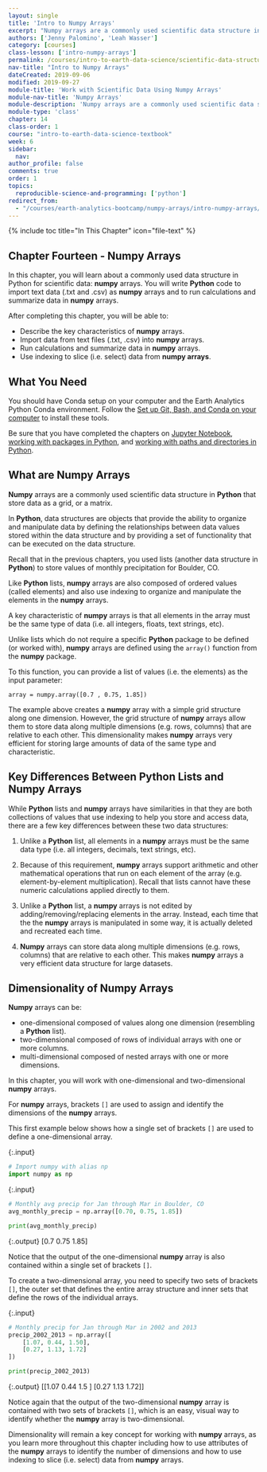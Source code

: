 ```yaml
---
layout: single
title: 'Intro to Numpy Arrays'
excerpt: "Numpy arrays are a commonly used scientific data structure in Python that store data as a grid, or a matrix. Learn about the key characteristics of numpy arrays that make them an efficient data structure for storing and working with large scientific datasets."
authors: ['Jenny Palomino', 'Leah Wasser']
category: [courses]
class-lesson: ['intro-numpy-arrays']
permalink: /courses/intro-to-earth-data-science/scientific-data-structures-python/numpy-arrays/
nav-title: "Intro to Numpy Arrays"
dateCreated: 2019-09-06
modified: 2019-09-27
module-title: 'Work with Scientific Data Using Numpy Arrays'
module-nav-title: 'Numpy Arrays'
module-description: 'Numpy arrays are a commonly used scientific data structure in Python that store data as a grid, or a matrix. Learn how to import data into numpy arrays and how to run calculations, summarize, and select data from numpy arrays.'
module-type: 'class'
chapter: 14
class-order: 1
course: "intro-to-earth-data-science-textbook"
week: 6
sidebar:
  nav:
author_profile: false
comments: true
order: 1
topics:
  reproducible-science-and-programming: ['python']
redirect_from:
  - "/courses/earth-analytics-bootcamp/numpy-arrays/intro-numpy-arrays/"
---
```

{% include toc title="In This Chapter" icon="file-text" %}

<div class='notice--success' markdown="1">

## <i class="fa fa-ship" aria-hidden="true"></i> Chapter Fourteen - Numpy Arrays

In this chapter, you will learn about a commonly used data structure in Python for scientific data: **numpy** arrays. You will write **Python** code to import text data (.txt and .csv) as **numpy** arrays and to run calculations and summarize data in **numpy** arrays.

After completing this chapter, you will be able to:

* Describe the key characteristics of **numpy** arrays.
* Import data from text files (.txt, .csv) into **numpy** arrays. 
* Run calculations and summarize data in **numpy** arrays.
* Use indexing to slice (i.e. select) data from **numpy arrays**.


## <i class="fa fa-check-square-o fa-2" aria-hidden="true"></i> What You Need

You should have Conda setup on your computer and the Earth Analytics Python Conda environment. Follow the <a href="{{ site.url }}/workshops/setup-earth-analytics-python/setup-git-bash-conda/">Set up Git, Bash, and Conda on your computer</a> to install these tools.

Be sure that you have completed the chapters on <a href="{{ site.url }}/courses/intro-to-earth-data-science/open-reproducible-science/jupyter-python/">Jupyter Notebook</a>, <a href="{{ site.url }}/courses/intro-to-earth-data-science/python-code-fundamentals/use-python-packages/">working with packages in Python</a>, and <a href="{{ site.url }}/courses/intro-to-earth-data-science/python-code-fundamentals/work-with-files-directories-paths-in-python/">working with paths and directories in Python</a>.

</div>


## What are Numpy Arrays

**Numpy** arrays are a commonly used scientific data structure in **Python** that store data as a grid, or a matrix.

In **Python**, data structures are objects that provide the ability to organize and manipulate data by defining the relationships between data values stored within the data structure and by providing a set of functionality that can be executed on the data structure. 

Recall that in the previous chapters, you used lists (another data structure in **Python**) to store values of monthly precipitation for Boulder, CO. 

Like **Python** lists, **numpy** arrays are also composed of ordered values (called elements) and also use indexing to organize and manipulate the elements in the **numpy** arrays. 

A key characteristic of **numpy** arrays is that all elements in the array must be the same type of data (i.e. all integers, floats, text strings, etc).

Unlike lists which do not require a specific **Python** package to be defined (or worked with), **numpy** arrays are defined using the `array()` function from the **numpy** package.  

To this function, you can provide a list of values (i.e. the elements) as the input parameter:

`array = numpy.array([0.7 , 0.75, 1.85])`

The example above creates a **numpy** array with a simple grid structure along one dimension. However, the grid structure of **numpy** arrays allow them to store data along multiple dimensions (e.g. rows, columns) that are relative to each other. This dimensionality makes **numpy** arrays very efficient for storing large amounts of data of the same type and characteristic.


## Key Differences Between Python Lists and Numpy Arrays

While **Python** lists and **numpy** arrays have similarities in that they are both collections of values that use indexing to help you store and access data, there are a few key differences between these two data structures:

1. Unlike a **Python** list, all elements in a **numpy** arrays must be the same data type (i.e. all integers, decimals, text strings, etc).

2. Because of this requirement, **numpy** arrays support arithmetic and other mathematical operations that run on each element of the array (e.g. element-by-element multiplication). Recall that lists cannot have these numeric calculations applied directly to them.

3. Unlike a **Python** list, a **numpy** arrays is not edited by adding/removing/replacing elements in the array. Instead, each time that the the **numpy** arrays is manipulated in some way, it is actually deleted and recreated each time.

4. **Numpy** arrays can store data along multiple dimensions (e.g. rows, columns) that are relative to each other. This makes **numpy** arrays a very efficient data structure for large datasets. 


## Dimensionality of Numpy Arrays 

**Numpy** arrays can be:
* one-dimensional composed of values along one dimension (resembling a **Python** list).
* two-dimensional composed of rows of individual arrays with one or more columns.
* multi-dimensional composed of nested arrays with one or more dimensions. 

In this chapter, you will work with one-dimensional and two-dimensional **numpy** arrays.

For **numpy** arrays, brackets `[]` are used to assign and identify the dimensions of the **numpy** arrays. 

This first example below shows how a single set of brackets `[]` are used to define a one-dimensional array. 

{:.input}
```python
# Import numpy with alias np
import numpy as np
```

{:.input}
```python
# Monthly avg precip for Jan through Mar in Boulder, CO
avg_monthly_precip = np.array([0.70, 0.75, 1.85])

print(avg_monthly_precip)
```

{:.output}
    [0.7  0.75 1.85]



Notice that the output of the one-dimensional **numpy** array is also contained within a single set of brackets `[]`.

To create a two-dimensional array, you need to specify two sets of brackets `[]`, the outer set that defines the entire array structure and inner sets that define the rows of the individual arrays.

{:.input}
```python
# Monthly precip for Jan through Mar in 2002 and 2013
precip_2002_2013 = np.array([
    [1.07, 0.44, 1.50],
    [0.27, 1.13, 1.72]
])

print(precip_2002_2013)
```

{:.output}
    [[1.07 0.44 1.5 ]
     [0.27 1.13 1.72]]



Notice again that the output of the two-dimensional **numpy** array is contained with two sets of brackets `[]`, which is an easy, visual way to identify whether the **numpy** array is two-dimensional. 

Dimensionality will remain a key concept for working with **numpy** arrays, as you learn more throughout this chapter including how to use attributes of the **numpy** arrays to identify the number of dimensions and how to use indexing to slice (i.e. select) data from **numpy** arrays.

